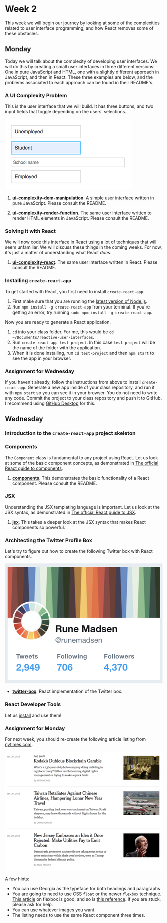 # Week 2

This week we will begin our journey by looking at some of the complexities related to user interface programming, and how React removes some of these obstacles.

## Monday

Today we will talk about the complexity of developing user interfaces. We will do this by creating a small user interfaces in three different versions: One in pure JavaScript and HTML, one with a slightly different approach in JavaScript, and then in React. These three examples are below, and the problems associated to each approach can be found in their README's.

### A UI Complexity Problem

This is the user interface that we will build. It has three buttons, and two input fields that toggle depending on the users' selections.

![The simple UI that we will build](images/simple-ui.png)

1. **[ui-complexity-dom-manipulation](ui-complexity-dom-manipulation)**. A simple user interface written in pure JavaScript. Please consult the README.

1. **[ui-complexity-render-function](ui-complexity-render-function)**. The same user interface written to render HTML elements in JavaScript. Please consult the README.

### Solving it with React

We will now code this interface in React using a lot of techniques that will seem unfamiliar. We will discuss these things in the coming weeks. For now, it's just a matter of understanding what React _does_.

1. **[ui-complexity-react](ui-complexity-react)**. The same user interface written in React. Please consult the README.

### Installing `create-react-app`

To get started with React, you first need to install `create-react-app`.

1. First make sure that you are running the [latest version of Node.js](https://nodejs.org/en/).
1. Run `npm install -g create-react-app` from your terminal. If you're getting an error, try running `sudo npm install -g create-react-app`.

Now you are ready to generate a React application.

1. `cd` into your class folder. For me, this would be `cd ~/Documents/reactive-user-interfaces`.
1. Run `create-react-app test-project`. In this case `test-project` will be the name of the folder with the application.
1. When it is done installing, run `cd test-project` and then `npm start` to see the app in your browser.

### Assignment for Wednesday

If you haven't already, follow the instructions from above to install `create-react-app`. Generate a new app inside of your class repository, and run it with `npm start` so you can see it in your browser. You do not need to write any code. Commit the project to your class repository and push it to GitHub. I recommend using [GitHub Desktop](https://desktop.github.com/) for this.

## Wednesday

### Introduction to the `create-react-app` project skeleton

### Components

The `Component` class is fundamental to any project using React. Let us look at some of the basic component concepts, as demonstrated in [The official React guide to components](https://reactjs.org/docs/components-and-props.html).

1. **[components](components)**. This demonstrates the basic functionality of a React component. Please consult the README.

### JSX

Understanding the JSX templating language is important. Let us look at the JSX syntax, as demonstrated in [The official React guide to JSX](https://reactjs.org/docs/introducing-jsx.html).

1. **[jsx](jsx)**. This takes a deeper look at the JSX syntax that makes React components so powerful.

### Architecting the Twitter Profile Box

Let's try to figure out how to create the following Twitter box with React components.

![The Twitter profile box](images/twitter-box.png)

* **[twitter-box](twitter-box)**. React implementation of the Twitter box.

### React Developer Tools

Let us [install](https://github.com/facebook/react-devtools) and use them!

### Assignment for Monday

For next week, you should re-create the following article listing from [nytimes.com](https://www.nytimes.com/section/business).

![The nytimes.com UI that we will build](images/nytimes.png)

A few hints:

* You can use Georgia as the typeface for both headings and paragraphs
* You are going to need to use CSS `float` or the newer `flexbox` technique. [This article](https://developer.mozilla.org/en-US/docs/Web/CSS/CSS_Flexible_Box_Layout/Basic_Concepts_of_Flexbox) on flexbox is good, and so is [this reference](https://css-tricks.com/snippets/css/a-guide-to-flexbox/). If you are stuck, please ask for help.
* You can use whatever images you want.
* The listing needs to use the same React component three times.
